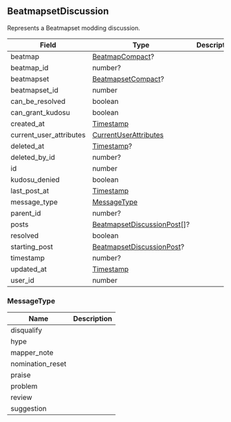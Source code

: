## BeatmapsetDiscussion

Represents a Beatmapset modding discussion.

Field                   | Type                                                     | Description
----------------------- | -------------------------------------------------------- | -----------
beatmap                 | [BeatmapCompact](#beatmapcompact)?                       | |
beatmap_id              | number?                                                  | |
beatmapset              | [BeatmapsetCompact](#beatmapsetcompact)?                 | |
beatmapset_id           | number                                                   | |
can_be_resolved         | boolean                                                  | |
can_grant_kudosu        | boolean                                                  | |
created_at              | [Timestamp](#timestamp)                                  | |
current_user_attributes | [CurrentUserAttributes](#currentuserattributes)          | |
deleted_at              | [Timestamp](#timestamp)?                                 | |
deleted_by_id           | number?                                                  | |
id                      | number                                                   | |
kudosu_denied           | boolean                                                  | |
last_post_at            | [Timestamp](#timestamp)                                  | |
message_type            | [MessageType](#messagetype)                              | |
parent_id               | number?                                                  | |
posts                   | [BeatmapsetDiscussionPost](#beatmapsetdiscussionpost)[]? | |
resolved                | boolean                                                  | |
starting_post           | [BeatmapsetDiscussionPost](#beatmapsetdiscussionpost)?   | |
timestamp               | number?                                                  | |
updated_at              | [Timestamp](#timestamp)                                  | |
user_id                 | number                                                   | |

### MessageType

Name             | Description
---------------- | -----------
disqualify       | |
hype             | |
mapper_note      | |
nomination_reset | |
praise           | |
problem          | |
review           | |
suggestion       | |
